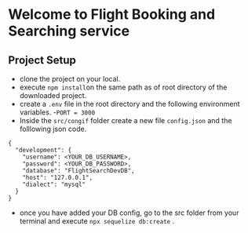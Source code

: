 # Welcome to Flight Booking and Searching service

## Project Setup
- clone the project on your local.
- execute `npm install`on the same path as of root directory of the downloaded project.
- create a `.env` file in the root directory and the following environment variables.
    -`PORT = 3000`
- Inside the `src/congif` folder create a new file `config.json` and the folllowing json code.

```
{
  "development": {
    "username": <YOUR_DB_USERNAME>,
    "password": <YOUR_DB_PASSWORD>,
    "database": "FlightSearchDevDB",
    "host": "127.0.0.1",
    "dialect": "mysql"
  }
}
```

- once you have added your DB config, go to the src folder from your terminal and execute `npx sequelize db:create` .